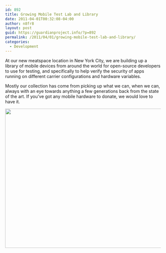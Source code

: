 ```yaml
---
id: 892
title: Growing Mobile Test Lab and Library
date: 2011-04-01T00:32:08-04:00
author: n8fr8
layout: post
guid: https://guardianproject.info/?p=892
permalink: /2011/04/01/growing-mobile-test-lab-and-library/
categories:
  - Development
---
```

At our new meatspace location in New York City, we are building up a library of mobile devices from around the world for open-source developers to use for testing, and specifically to help verify the security of apps running on different carrier configurations and hardware variables.

Mostly our collection has come from picking up what we can, when we can, always with an eye towards anything a few generations back from the state of the art. If you’ve got any mobile hardware to donate, we would love to have it.

[<img class="alignnone size-full wp-image-893" title="267664324" src="https://guardianproject.info/wp-content/uploads/2011/04/267664324.jpg" alt="" width="600" height="451" srcset="https://guardianproject.info/wp-content/uploads/2011/04/267664324.jpg 600w, https://guardianproject.info/wp-content/uploads/2011/04/267664324-300x225.jpg 300w" sizes="(max-width: 600px) 100vw, 600px" />](https://guardianproject.info/wp-content/uploads/2011/04/267664324.jpg)